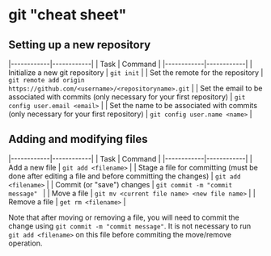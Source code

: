 # git "cheat sheet"

## Setting up a new repository

|------------|------------|
| Task       | Command    |
|------------|------------|
| Initialize a new git repository | `git init` |
| Set the remote for the repository | `git remote add origin https://github.com/<username>/<repositoryname>.git`  |
| Set the email to be associated with commits (only necessary for your first repository) | `git config user.email <email>` |
| Set the name to be associated with commits (only necessary for your first repository) | `git config user.name <name>` |

## Adding and modifying files

|------------|------------|
| Task       | Command    |
|------------|------------|
| Add a new file | `git add <filename>` |
| Stage a file for committing (must be done after editing a file and before committing the changes) | `git add <filename>` |
| Commit (or "save") changes | `git commit -m "commit message" ` | 
| Move a file | `git mv <current file name> <new file name>` | 
| Remove a file | `get rm <filename>` |

Note that after moving or removing a file, you will need to commit the change using `git commit -m "commit message"`. It is not necessary to run `git add <filename>` on this file before commiting the move/remove operation.

